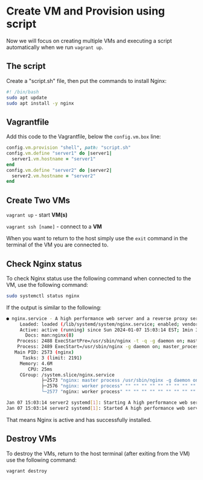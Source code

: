 # Create VM and Provision using script
Now we will focus on creating multiple VMs and executing a script automatically when we run `vagrant up`.

## The script
Create a "script.sh" file, then put the commands to install Nginx:
```bash 
#! /bin/bash
sudo apt update
sudo apt install -y nginx
```

## Vagrantfile

Add this code to the Vagrantfile, below the `config.vm.box` line:

```ruby
config.vm.provision "shell", path: "script.sh"
config.vm.define "server1" do |server1|
  server1.vm.hostname = "server1"
end
config.vm.define "server2" do |server2|
  server2.vm.hostname = "server2"
end
```

## Create Two VMs

`vagrant up` - start **VM(s)** 

`vagrant ssh [name]` - connect to a **VM**

When you want to return to the host simply use the `exit` command in the terminal of the VM you are connected to.

## Check Nginx status
To check Nginx status use the following command when connected to the VM, use the following command:
```bash
sudo systemctl status nginx
```

If the output is similar to the following:
```bash
● nginx.service - A high performance web server and a reverse proxy server
     Loaded: loaded (/lib/systemd/system/nginx.service; enabled; vendor preset: enabled)
     Active: active (running) since Sun 2024-01-07 15:03:14 EST; 1min 33s ago
       Docs: man:nginx(8)
    Process: 2488 ExecStartPre=/usr/sbin/nginx -t -q -g daemon on; master_process on; (code=exited, statu>
    Process: 2489 ExecStart=/usr/sbin/nginx -g daemon on; master_process on; (code=exited, status=0/SUCCE>
   Main PID: 2573 (nginx)
      Tasks: 3 (limit: 2191)
     Memory: 4.6M
        CPU: 25ms
     CGroup: /system.slice/nginx.service
             ├─2573 "nginx: master process /usr/sbin/nginx -g daemon on; master_process on;"
             ├─2576 "nginx: worker process" "" "" "" "" "" "" "" "" "" "" "" "" "" "" "" "" "" "" "" "" ">
             └─2577 "nginx: worker process" "" "" "" "" "" "" "" "" "" "" "" "" "" "" "" "" "" "" "" "" ">

Jan 07 15:03:14 server2 systemd[1]: Starting A high performance web server and a reverse proxy server...
Jan 07 15:03:14 server2 systemd[1]: Started A high performance web server and a reverse proxy server.
```
That means Nginx is active and has successfully installed.

## Destroy VMs

To destroy the VMs, return to the host terminal (after exiting from the VM) use the following command:
```bash
vagrant destroy
```
